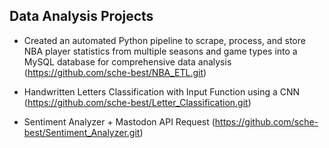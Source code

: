 
<h2> Data Analysis Projects</h2>

- Created an automated Python pipeline to scrape, process, and store NBA player statistics from multiple seasons and game types into a MySQL database for comprehensive data analysis (https://github.com/sche-best/NBA_ETL.git)

- Handwritten Letters Classification with Input Function using a CNN (https://github.com/sche-best/Letter_Classification.git)

- Sentiment Analyzer + Mastodon API Request (https://github.com/sche-best/Sentiment_Analyzer.git)
  


 


<!--
**sche-best/sche-best** is a ✨ _special_ ✨ repository because its `README.md` (this file) appears on your GitHub profile.

Here are some ideas to get you started:

- 🔭 I’m currently working on ...
- 🌱 I’m currently learning ...
- 👯 I’m looking to collaborate on ...
- 🤔 I’m looking for help with ...
- 💬 Ask me about ...
- 📫 How to reach me: ...
- 😄 Pronouns: ...
- ⚡ Fun fact: ...
-->
